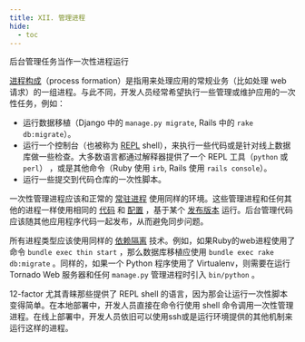 ```yaml
---
title: XII. 管理进程
hide:
  - toc
---
```

后台管理任务当作一次性进程运行

[进程构成](./concurrency.md)（process formation）是指用来处理应用的常规业务（比如处理 web 请求）的一组进程。与此不同，开发人员经常希望执行一些管理或维护应用的一次性任务，例如：

* 运行数据移植（Django 中的 `manage.py migrate`, Rails 中的 `rake db:migrate`）。
* 运行一个控制台（也被称为 [REPL](http://en.wikipedia.org/wiki/Read-eval-print_loop) shell），来执行一些代码或是针对线上数据库做一些检查。大多数语言都通过解释器提供了一个 REPL 工具（`python` 或 `perl`） ，或是其他命令（Ruby 使用 `irb`, Rails 使用 `rails console`）。
* 运行一些提交到代码仓库的一次性脚本。

一次性管理进程应该和正常的 [常驻进程](./processes.md) 使用同样的环境。这些管理进程和任何其他的进程一样使用相同的 [代码](./codebase.md) 和 [配置](./config.md) ，基于某个 [发布版本](./build-release-run.md) 运行。后台管理代码应该随其他应用程序代码一起发布，从而避免同步问题。

所有进程类型应该使用同样的 [依赖隔离](./dependencies.md) 技术。例如，如果Ruby的web进程使用了命令 `bundle exec thin start` ，那么数据库移植应使用 `bundle exec rake db:migrate` 。同样的，如果一个 Python 程序使用了 Virtualenv，则需要在运行 Tornado Web 服务器和任何 `manage.py` 管理进程时引入 `bin/python` 。

12-factor 尤其青睐那些提供了 REPL shell 的语言，因为那会让运行一次性脚本变得简单。在本地部署中，开发人员直接在命令行使用 shell 命令调用一次性管理进程。在线上部署中，开发人员依旧可以使用ssh或是运行环境提供的其他机制来运行这样的进程。
